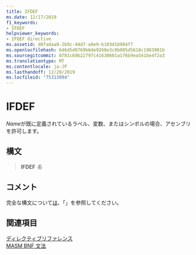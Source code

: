 ```yaml
---
title: IFDEF
ms.date: 12/17/2019
f1_keywords:
- IFDEF
helpviewer_keywords:
- IFDEF directive
ms.assetid: d8fadaa9-2b9c-44d7-a9e9-b103d16904f7
ms.openlocfilehash: 646d5d0769b6de9268e3c8b085d5618c1983901b
ms.sourcegitcommit: 0781c69b22797c41630601a176b9ea541be4f2a3
ms.translationtype: MT
ms.contentlocale: ja-JP
ms.lasthandoff: 12/20/2019
ms.locfileid: "75313094"
---
```

# <a name="ifdef"></a>IFDEF

*Name*が既に定義されているラベル、変数、またはシンボルの場合、アセンブリを許可します。

## <a name="syntax"></a>構文

> **IFDEF** *名*

## <a name="remarks"></a>コメント

完全な構文について[は](if-masm.md)、「」を参照してください。

## <a name="see-also"></a>関連項目

[ディレクティブリファレンス](directives-reference.md)\
[MASM BNF 文法](masm-bnf-grammar.md)
